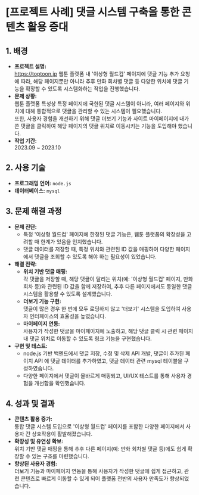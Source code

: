 # [프로젝트 사례] 댓글 시스템 구축을 통한 콘텐츠 활용 증대

## 1. 배경
- **프로젝트 설명:**  
  https://toptoon.jp 웹툰 플랫폼 내 '이상형 월드컵' 페이지에 댓글 기능 추가 요청에 따라, 해당 페이지뿐만 아니라 추후 만화 회차별 댓글 등 다양한 위치에 댓글 기능을 확장할 수 있도록 시스템화하는 작업을 진행했습니다.
- **문제 상황:**  
  웹툰 플랫폼 특성상 특정 페이지에 국한된 댓글 시스템이 아니라, 여러 페이지와 위치에 대해 통합적으로 댓글을 관리할 수 있는 시스템이 필요했습니다.  
  또한, 사용자 경험을 개선하기 위해 댓글 더보기 기능과 사이트 마이페이지에 내가 쓴 댓글을 클릭하여 해당 페이지의 댓글 위치로 이동시키는 기능을 도입해야 했습니다.
- **작업 기간:**  
  2023.09 ~ 2023.10

## 2. 사용 기술
- **프로그래밍 언어:** `node.js`
- **데이터베이스:** `mysql`

## 3. 문제 해결 과정
- **문제 진단:**  
  - 특정 '이상형 월드컵' 페이지에 한정된 댓글 기능은, 웹툰 플랫폼의 확장성을 고려할 때 한계가 있음을 인지했습니다.
  - 댓글 데이터를 저장할 때, 특정 위치와 관련된 ID 값을 매핑하여 다양한 페이지에서 댓글을 조회할 수 있도록 해야 하는 필요성이 있었습니다.
- **해결 전략:**  
  - **위치 기반 댓글 매핑:**  
    각 댓글을 저장할 때, 해당 댓글이 달리는 위치(예: '이상형 월드컵' 페이지, 만화 회차 등)와 관련된 ID 값을 함께 저장하여, 추후 다른 페이지에서도 동일한 댓글 시스템을 활용할 수 있도록 설계했습니다.
  - **더보기 기능 구현:**  
    댓글이 많은 경우 한 번에 모두 로딩하지 않고 '더보기' 시스템을 도입하여 사용자 인터페이스의 효율성을 높였습니다.
  - **마이페이지 연동:**  
    사용자가 작성한 댓글을 마이페이지에 노출하고, 해당 댓글 클릭 시 관련 페이지 내 댓글 위치로 이동할 수 있도록 링크 기능을 구현했습니다.
- **구현 및 테스트:**  
  - node.js 기반 백엔드에서 댓글 저장, 수정 및 삭제 API 개발, 댓글이 추가된 페이지 API 에 댓글 데이터를 추가하였고, 댓글 데이터 관련 mysql 테이블을 구성하였습니다. 
  - 다양한 페이지에서 댓글이 올바르게 매핑되고, UI/UX 테스트를 통해 사용자 경험을 개선함을 확인했습니다.

## 4. 성과 및 결과
- **콘텐츠 활용 증가:**  
  통합 댓글 시스템 도입으로 '이상형 월드컵' 페이지를 포함한 다양한 페이지에서 사용자 간 상호작용이 활발해졌습니다.
- **확장성 및 유연성 확보:**  
  위치 기반 댓글 매핑을 통해 추후 다른 페이지(예: 만화 회차별 댓글 등)에도 쉽게 확장할 수 있는 구조를 마련했습니다.
- **향상된 사용자 경험:**  
  더보기 기능과 마이페이지 연동을 통해 사용자가 작성한 댓글에 쉽게 접근하고, 관련 콘텐츠로 빠르게 이동할 수 있게 되어 플랫폼 전반의 사용자 만족도가 향상되었습니다.
